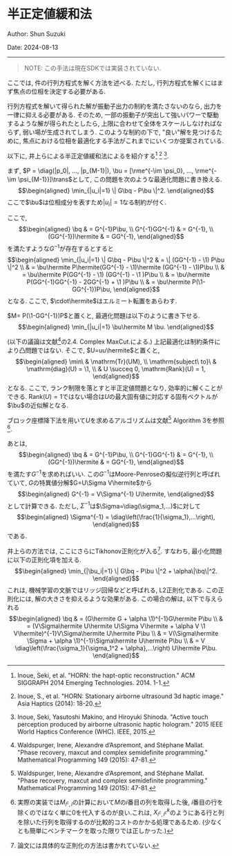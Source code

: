 # 半正定値緩和法

Author: Shun Suzuki

Date: 2024-08-13

- - -

> NOTE: この手法は現在SDKでは実装されていない.

ここでは, 件の行列方程式を解く方法を述べる.
ただし, 行列方程式を解くにはまず焦点の位相を決定する必要がある.

行列方程式を解いて得られた解が振動子出力の制約を満たさないのなら, 出力を一律に抑える必要がある.
そのため, 一部の振動子が突出して強いパワーで駆動するような解が得られたとしたら, 上限に合わせて全体をスケールしなければならず, 弱い場が生成されてしまう.
このような制約の下で, "良い"解を見つけるために, 焦点における位相を最適化する手法がこれまでにいくつか提案されている.

以下に, 井上らによる半正定値緩和法によるを紹介する[^inoue2014siggraph] [^inoue2014asia] [^inoue2015active].

まず, $P = \diag(|p_0|, ..., |p_{M-1}|), \bu = [\rme^{-\im \psi_0}, ..., \rme^{-\im \psi_{M-1}}]\trans$として, この問題を次のような最適化問題に書き換える.
$$\begin{aligned}
    \min_{|u_i|=1} \| G\bq - P\bu \|^2.
\end{aligned}$$
ここで$\bu$は位相成分を表すため$|u_i|=1$なる制約が付く.

ここで,
$$\begin{aligned}
    \bq               & = G^{-1}P\bu, \\
    G^{-1}GG^{-1}     & = G^{-1},     \\
    (GG^{-1})\hermite & = GG^{-1},
\end{aligned}$$
を満たすような$G^{-1}$が存在するとすると
$$\begin{aligned}
    \min_{|u_i|=1} \| G\bq - P\bu \|^2
     & = \| (GG^{-1} - \1) P\bu \|^2                                    \\
     & = \bu\hermite P\hermite(GG^{-1} - \1)\hermite (GG^{-1} - \1)P\bu \\
     & = \bu\hermite P(GG^{-1} - \1) (GG^{-1} - \1 )P\bu                \\
     & = \bu\hermite P(GG^{-1}GG^{-1} - 2GG^{-1} + \1 )P\bu             \\
     & = \bu\hermite P(\1-GG^{-1})P\bu,
\end{aligned}$$
となる.
ここで, $\cdot\hermite$はエルミート転置をあらわす.

$M= P(\1-GG^{-1})P$と置くと, 最適化問題は以下のように書き下せる.
$$\begin{aligned}
    \min_{|u_i|=1} \bu\hermite M \bu.
\end{aligned}$$

(以下の議論は文献[^phase]の2.4. Complex MaxCut.による.)
上記最適化は制約条件により凸問題ではない.
そこで, $U=uu\hermite$と置くと,
$$\begin{aligned}
    \min\                  & \mathrm{Tr}(UM),                   \\
    \mathrm{subject\ to}\  & \mathrm{diag}(U) = \1,             \\
                           & U \succeq 0, \mathrm{Rank}(U) = 1,
\end{aligned}$$
となる.
ここで, ランク制限を落とすと半正定値問題となり, 効率的に解くことができる.
$\mathrm{Rank}(U) = 1$ではない場合は$U$の最大固有値に対応する固有ベクトルが$\bu$の近似解となる.

ブロック座標降下法を用いて$U$を求めるアルゴリズムは文献[^phase] Algorithm 3を参照[^6].

あとは,
$$\begin{aligned}
    \bq               & = G^{-1}P\bu, \\
    G^{-1}GG^{-1}     & = G^{-1},     \\
    (GG^{-1})\hermite & = GG^{-1},
\end{aligned}$$
を満たす$G^{-1}$を求めればいい.
この$G^{-1}$はMoore-Penroseの擬似逆行列と呼ばれていて, $G$の特異値分解$G=U\Sigma V\hermite$から
$$\begin{aligned}
    G^{-1} = V\Sigma^{-1} U\hermite,
\end{aligned}$$
として計算できる.
ただし,
$\Sigma^{-1}$は$\Sigma=\diag(\sigma_1,...)$に対して
$$\begin{aligned}
    \Sigma^{-1} = \diag\left(\frac{1}{\sigma_1},...\right),
\end{aligned}$$
である.

井上らの方法では, ここにさらにTikhonov正則化が入る[^7].
すなわち, 最小化問題に以下の正則化項を加える.
$$\begin{aligned}
    \min_{|\bu_i|=1} \| G\bq - P\bu \|^2 + \alpha\|\bq\|^2.
\end{aligned}$$
これは, 機械学習の文脈ではリッジ回帰などと呼ばれる, L2正則化である.
この正則化には, 解の大きさを抑えるような効果がある.
この場合の解は, 以下で与えられる
$$\begin{aligned}
    \bq & = (G\hermite G + \alpha \1)^{-1}G\hermite  P\bu \\
        & = (V\Sigma\hermite U\hermite U\Sigma V\hermite + \alpha V \1 V\hermite)^{-1}V\Sigma\hermite  U\hermite P\bu \\
        & = V(\Sigma\hermite \Sigma + \alpha \1)^{-1}\Sigma\hermite U\hermite P\bu                                    \\
        & = V \diag\left(\frac{\sigma_1}{\sigma_1^2 + \alpha},...\right) U\hermite P\bu.
\end{aligned}$$

[^inoue2014siggraph]: Inoue, Seki, et al. "HORN: the hapt-optic reconstruction." ACM SIGGRAPH 2014 Emerging Technologies. 2014. 1-1.

[^inoue2014asia]: Inoue, S., et al. "HORN: Stationary airborne ultrasound 3d haptic image." Asia Haptics (2014): 18-20.

[^inoue2015active]: Inoue, Seki, Yasutoshi Makino, and Hiroyuki Shinoda. "Active touch perception produced by airborne ultrasonic haptic hologram." 2015 IEEE World Haptics Conference (WHC). IEEE, 2015.

[^phase]: Waldspurger, Irene, Alexandre d’Aspremont, and Stéphane Mallat. "Phase recovery, maxcut and complex semidefinite programming." Mathematical Programming 149 (2015): 47-81.

[^6]: 実際の実装では$M_{i^c,i}$の計算において$M$の$i$番目の列を取得した後, $i$番目の行を除くのではなく単に$0$を代入するのが良い.これは, $X^k_{i^c,i^c}$のようにある行と列を除いた行列を取得するのが比較的コストのかかる処理であるため. (少なくとも簡単にベンチマークを取った限りでは正しかった.)

[^7]: 論文には具体的な正則化の方法は書かれていない.
